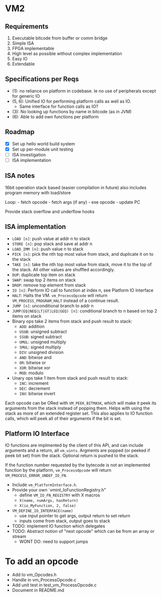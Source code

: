 # VM2

## Requirements
1. Executable bitcode from buffer or comm bridge
2. Simple ISA
3. FPGA implementable
4. High level as possible without complex implementation
5. Easy IO
6. Extendable

## Specifications per Reqs
- (1): no reliance on platform in codebase. Ie no use of peripherals except for generic IO
- (5, 6): Unified IO for performing platform calls as well as IO.
	- Same interface for function calls as IO?
- (3): No looking up functions by name in bitcode (as in JVM)
- (6): Able to add own functions per platform

## Roadmap
- [x] Set up hello world build system
- [x] Set up per-module unit testing
- [ ] ISA investigation
- [ ] ISA implementation

## ISA notes
16bit operation
stack based (easier compilation in future)
also includes program memory with load/store

Loop:
	- fetch opcode
	- fetch args (if any)
	- exe opcode
	- update PC


Provide stack overflow and underflow hooks

## ISA implementation
- `LOAD [n]`: push value at addr n to stack
- `STORE [n]`: pop stack and save at addr n
- `LOAD_IMM [n]`: push value n to stack
- `PICK [n]`: pick the nth top most value from stack, and duplicate it on to the stack
- `TAKE [n]`: take the nth top most value from stack, move it to the top of the
  stack. All other values are shuffled accordingly.
- `DUP`: duplicate top item on stack
- `SWAP`: swap top 2 items on stack
- `DROP`: remove top element from stack
- `IO [n]`: Perform IO call to function at index n, see Platform IO Interface
- `HALT`: Halts the VM. `vm_ProcessOpcode` will return
  `VM_PROCESS_PROGRAM_HALT` instead of a continue result.
- `JUMP [n]`: unconditional branch to addr n
- `JUMP(EQ|NEQ|LT|GT|LEQ|GEQ) [n]`: conditional branch to n based on top 2 items on stack
- Binary ops take 2 items from stack and push result to stack:
	- `ADD`: addition
	- `USUB`: unsigned subtract
	- `SSUB`: signed subtract
	- `UMUL`: unsigned multiply
	- `SMUL`: signed multiply
	- `DIV`: unsigned division
	- `AND`: bitwise and 
	- `OR`: bitwise or
	- `XOR`: bitwise xor
	- `MOD`: modulo
- Unary ops take 1 item from stack and push result to stack:
	- `INC`: increment
	- `DEC`: decrement
	- `INV`: bitwise invert

Each opcode can be ORed with `VM_PEEK_BITMASK`, which will make it peek its
arguments from the stack instead of popping them. Helps with using the stack as
more of an extended register set. This also applies to IO function calls, which
will peek all of their arguments if the bit is set.

## Platform IO Interface
IO functions are implmented by the client of this API, and can include
arguments and a return, all `vm_uints`. Argments are popped (or peeked if peek
bit set) from the stack. Optional return is pushed to the stack.

If the function number requested by the bytecode is not an implemented function
by the platform, `vm_ProcessOpcode` will return `VM_PROCESS_ERROR_UNDEF_IO_FN`.

- Include `vm_PlatformInterface.h`.
- Provide your own `vmint_IoFunctionRegistry.h"
	- define `VM_IO_FN_REGISTRY` with X macros
	- `X(name, numArgs, hasReturn)`
	- `X(io_MyFunction, 2, false)`
- `VM_DEFINE_IO_INTERFACE(name)`
	- use input pointer to get args, output return to set return
	- inputs come from stack, output goes to stack
- TODO: implement IO function which delegates
- TODO: Abstract notion of "next opcode" which can be from an array or stream
	- WONT DO: need to support jumps

# To add an opcode
- Add to vm_Opcodes.h
- Handle in vm_ProcessOpcode.c
- Add unit test in test_vm_ProcessOpcode.c
- Document in README.md
